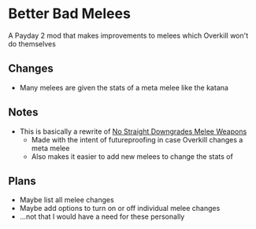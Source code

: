 # Better Bad Melees

A Payday 2 mod that makes improvements to melees which Overkill won't do themselves

## Changes

- Many melees are given the stats of a meta melee like the katana

## Notes

- This is basically a rewrite of [No Straight Downgrades Melee Weapons](https://modworkshop.net/mod/35398)
  - Made with the intent of futureproofing in case Overkill changes a meta melee
  - Also makes it easier to add new melees to change the stats of

## Plans

- Maybe list all melee changes
- Maybe add options to turn on or off individual melee changes
- ...not that I would have a need for these personally